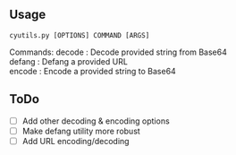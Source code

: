 ## Usage

```
cyutils.py [OPTIONS] COMMAND [ARGS]
```

Commands:
decode : Decode provided string from Base64  
defang : Defang a provided URL  
encode : Encode a provided string to Base64  

## ToDo

- [ ] Add other decoding & encoding options
- [ ] Make defang utility more robust
- [ ] Add URL encoding/decoding
